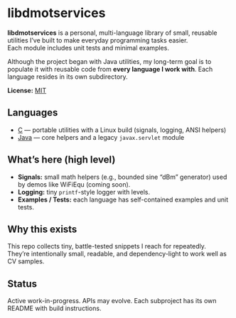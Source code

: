# libdmotservices

**libdmotservices** is a personal, multi-language library of small, reusable utilities I’ve built to make everyday programming tasks easier.  
Each module includes unit tests and minimal examples.

Although the project began with Java utilities, my long-term goal is to populate it with reusable code from **every language I work with**.
Each language resides in its own subdirectory.

**License:** [MIT](LICENSE)

## Languages

- [C](c) — portable utilities with a Linux build (signals, logging, ANSI helpers)
- [Java](java) — core helpers and a legacy `javax.servlet` module

## What’s here (high level)

- **Signals:** small math helpers (e.g., bounded sine “dBm” generator) used by demos like WiFiEqu (coming soon).
- **Logging:** tiny `printf`-style logger with levels.
- **Examples / Tests:** each language has self-contained examples and unit tests.

## Why this exists

This repo collects tiny, battle-tested snippets I reach for repeatedly.  
They’re intentionally small, readable, and dependency-light to work well as CV samples.

## Status

Active work-in-progress. APIs may evolve. Each subproject has its own README with build instructions.

